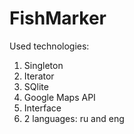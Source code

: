 # FishMarker

Used technologies:

1) Singleton
2) Iterator
3) SQlite
4) Google Maps API
5) Interface
6) 2 languages: ru and eng



